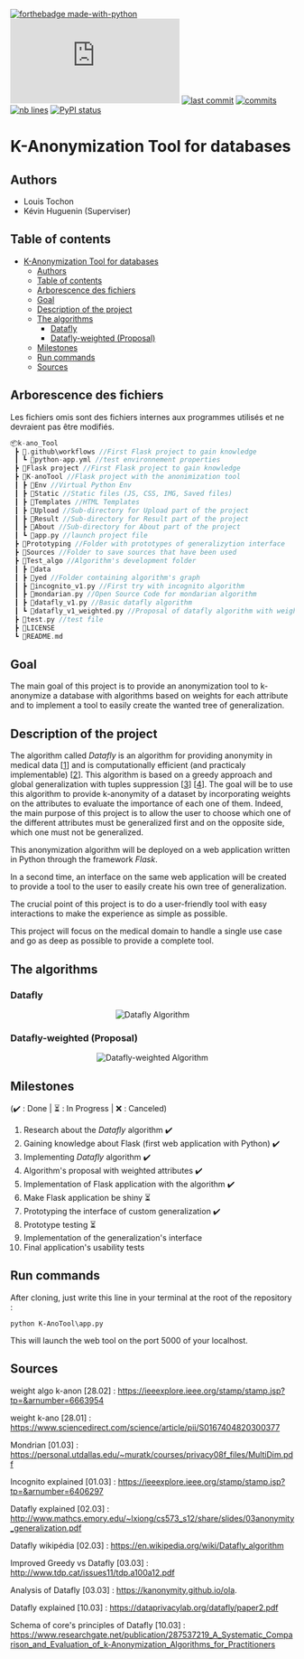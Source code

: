 [![forthebadge made-with-python](http://ForTheBadge.com/images/badges/made-with-python.svg)](https://www.python.org/)    
[![Npm package license](https://badgen.net/npm/license/discord.js)](https://npmjs.com/package/discord.js) [![last commit](https://img.shields.io/github/last-commit/Ltochon/k-ano_Tool)](https://github.com/Ltochon/k-ano_Tool/commits) [![commits](https://img.shields.io/github/commit-activity/w/Ltochon/k-ano_Tool)](https://github.com/Ltochon/k-ano_Tool/commits) [![nb lines](https://img.shields.io/tokei/lines/github/Ltochon/k-ano_Tool)](https://github.com/Ltochon/k-ano_Tool) [![PyPI status](https://img.shields.io/pypi/status/ansicolortags.svg)](https://pypi.python.org/pypi/ansicolortags/)

# K-Anonymization Tool for databases

## Authors

- Louis Tochon
- Kévin Huguenin (Superviser)

## Table of contents
- [K-Anonymization Tool for databases](#k-anonymization-tool-for-databases)
  - [Authors](#authors)
  - [Table of contents](#table-of-contents)
  - [Arborescence des fichiers](#arborescence-des-fichiers)
  - [Goal](#goal)
  - [Description of the project](#description-of-the-project)
  - [The algorithms](#the-algorithms)
    - [Datafly](#datafly)
    - [Datafly-weighted (Proposal)](#datafly-weighted-proposal)
  - [Milestones](#milestones)
  - [Run commands](#run-commands)
  - [Sources](#sources)

## Arborescence des fichiers

Les fichiers omis sont des fichiers internes aux programmes utilisés et ne devraient pas être modifiés.

```C
📦k-ano_Tool
 ┣ 📂.github\workflows //First Flask project to gain knowledge
 ┃ ┗ 📜python-app.yml //test environnement properties
 ┣ 📂Flask project //First Flask project to gain knowledge
 ┣ 📂K-anoTool //Flask project with the anonimization tool
 ┃ ┣ 📂Env //Virtual Python Env
 ┃ ┣ 📂Static //Static files (JS, CSS, IMG, Saved files)
 ┃ ┣ 📂Templates //HTML Templates
 ┃ ┣ 📂Upload //Sub-directory for Upload part of the project
 ┃ ┣ 📂Result //Sub-directory for Result part of the project
 ┃ ┣ 📂About //Sub-directory for About part of the project
 ┃ ┗ 📜app.py //launch project file
 ┣ 📂Prototyping //Folder with prototypes of generalizytion interface
 ┣ 📂Sources //Folder to save sources that have been used
 ┣ 📂Test_algo //Algorithm's development folder
 ┃ ┣ 📂data
 ┃ ┣ 📂yed //Folder containing algorithm's graph
 ┃ ┣ 📜incognito_v1.py //First try with incognito algorithm
 ┃ ┣ 📜mondarian.py //Open Source Code for mondarian algorithm
 ┃ ┣ 📜datafly_v1.py //Basic datafly algorithm
 ┃ ┗ 📜datafly_v1_weighted.py //Proposal of datafly algorithm with weighted attributes
 ┣ 📜test.py //test file
 ┣ 📜LICENSE
 ┗ 📜README.md

```
## Goal

The main goal of this project is to provide an anonymization tool to k-anonymize a database with algorithms based on weights for each attribute and to implement a tool to easily create the wanted tree of generalization. 

## Description of the project

The algorithm called *Datafly* is an algorithm for providing anonymity in medical data [[1](https://en.wikipedia.org/wiki/Datafly_algorithm)] and is computationally efficient (and practicaly implementable) [[2](http://www.mathcs.emory.edu/~lxiong/cs573_s12/share/slides/03anonymity_generalization.pdf)]. This algorithm is based on a greedy approach and global generalization with tuples suppression [[3](http://www.tdp.cat/issues11/tdp.a100a12.pdf)] [[4](https://kanonymity.github.io/ola.pdf)]. The goal will be to use this algorithm to provide k-anonymity of a dataset by incorporating weights on the attributes to evaluate the importance of each one of them. Indeed, the main purpose of this project is to allow the user to choose which one of the different attributes must be generalized first and on the opposite side, which one must not be generalized. 

This anonymization algorithm will be deployed on a web application written in Python through the framework *Flask*. 

In a second time, an interface on the same web application will be created to provide a tool to the user to easily create his own tree of generalization. 

The crucial point of this project is to do a user-friendly tool with easy interactions to make the experience as simple as possible.

This project will focus on the medical domain to handle a single use case and go as deep as possible to provide a complete tool.

## The algorithms

### Datafly

<p align="center">
  <img src="test_algo/yed/datafly.png" alt="Datafly Algorithm"/>
</p>

### Datafly-weighted (Proposal)

<p align="center">
  <img src="test_algo/yed/datafly_weighted.png" alt="Datafly-weighted Algorithm"/>
</p>

## Milestones

(:heavy_check_mark: : Done | :hourglass_flowing_sand: : In Progress | :x: : Canceled)

1) Research about the *Datafly* algorithm :heavy_check_mark:
2) Gaining knowledge about Flask (first web application with Python) :heavy_check_mark:
3) Implementing *Datafly* algorithm :heavy_check_mark:
4) Algorithm's proposal with weighted attributes :heavy_check_mark:
5) Implementation of Flask application with the algorithm :heavy_check_mark:
6) Make Flask application be shiny :hourglass_flowing_sand:
7) Prototyping the interface of custom generalization :heavy_check_mark:
8) Prototype testing :hourglass_flowing_sand:
9) Implementation of the generalization's interface
10) Final application's usability tests

## Run commands

After cloning, just write this line in your terminal at the root of the repository :

```
python K-AnoTool\app.py
```

This will launch the web tool on the port 5000 of your localhost.

## Sources

weight algo k-anon [28.02] : https://ieeexplore.ieee.org/stamp/stamp.jsp?tp=&arnumber=6663954

weight k-ano [28.01] : https://www.sciencedirect.com/science/article/pii/S0167404820300377

Mondrian [01.03] : https://personal.utdallas.edu/~muratk/courses/privacy08f_files/MultiDim.pdf

Incognito explained [01.03] : https://ieeexplore.ieee.org/stamp/stamp.jsp?tp=&arnumber=6406297

Datafly explained [02.03] : http://www.mathcs.emory.edu/~lxiong/cs573_s12/share/slides/03anonymity_generalization.pdf

Datafly wikipédia [02.03] : https://en.wikipedia.org/wiki/Datafly_algorithm

Improved Greedy vs Datafly [03.03] : http://www.tdp.cat/issues11/tdp.a100a12.pdf

Analysis of Datafly [03.03] :  https://kanonymity.github.io/ola.

Datafly explained [10.03] : https://dataprivacylab.org/datafly/paper2.pdf

Schema of core's principles of Datafly [10.03] : https://www.researchgate.net/publication/287537219_A_Systematic_Comparison_and_Evaluation_of_k-Anonymization_Algorithms_for_Practitioners
